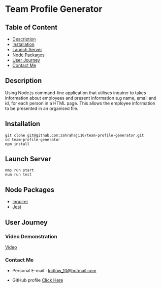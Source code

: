 # Team Profile Generator

## Table of Content

- [Description](#description)
- [Installation](#installation)
- [Launch Server](#Launch-server)
- [Node Packages](#node-packages)
- [User Journey](#user-journey)
- [Contact Me](#contact-me)

## Description

Using Node.js command-line application that utilises inquirer to takes information about employees and present information e.g name, email and id, for each person in a HTML page. This allows the employee information to be presented in an organised file.

## Installation

```
git clone git@github.com:zahrahaji10/team-profile-generator.git
cd team-profile-generator
npm install
```

## Launch Server

```
nmp run start
num run test
```

## Node Packages

- [Inquirer](https://www.npmjs.com/package/inquirer)
- [Jest](https://www.npmjs.com/package/jest)

## User Journey

### Video Demonstration

[Video](https://user-images.githubusercontent.com/102627226/172487988-cffc517e-b91e-4b82-84a6-d5224af018f0.mp4)

### Contact Me

- Personal E-mail : ludlow_10@hotmail.com

- GitHub profile [Click Here](https://github.com/zahrahaji10)
